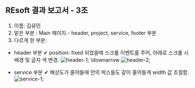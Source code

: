 ## REsoft 결과 보고서 - 3조

1. 이름: 김유민
2. 맡은 부분 : Main 페이지 - header, project, service, footer 부분
3. 다르게 한 부분:
* header 부분
   ✔ position: fixed 되었을때 스크롤 이벤트를 주어, 아래로 스크롤 시 배경 및 글자 색 변경.
   ![header-1](./img/header-1.png);
   	\downarrow
   ![header-2](./img/header-2.png);

* service 부분
  ✔ 해상도가 줄어들때 안의 박스들도 같이 줄어들게 width 값 조절함.
   ![service-1](./img/service-1.png);